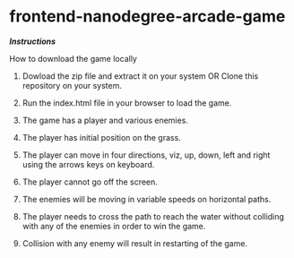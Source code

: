 frontend-nanodegree-arcade-game
===============================

***Instructions***

How to download the game locally
1. Dowload the zip file and extract it on your system 
    OR
   Clone this repository on your system.
2. Run the index.html file in your browser to load the game.

1. The game has a player and various enemies.
2. The player has initial position on the grass. 
3. The player can move in four directions, viz, up, down, left and right using the arrows keys on keyboard.
4. The player cannot go off the screen.
5. The enemies will be moving in variable speeds on horizontal paths.
6. The player needs to cross the path to reach the water without colliding with any of the enemies in order to win the game.
7. Collision with any enemy will result in restarting of the game. 
